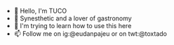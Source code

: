 - 👋 Hello, I'm TUCO
- 👀 Synesthetic and a lover of gastronomy
- 🌱 I'm trying to learn how to use this here
- 📫 Follow me on ig:@eudanpajeu or on twt:@toxtado



<!---
eudanpajeu/eudanpajeu is a ✨ special ✨ repository because its `README.md` (this file) appears on your GitHub profile.
You can click the Preview link to take a look at your changes.
--->
